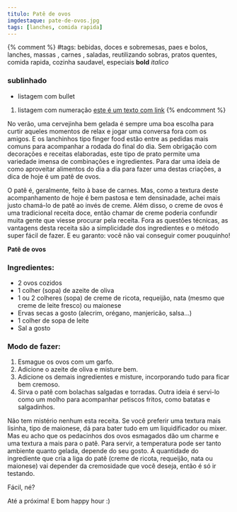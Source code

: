 ```yaml
---
titulo: Patê de ovos
imgdestaque: pate-de-ovos.jpg
tags: [lanches, comida rapida]
---
```

{% comment %}
#tags: bebidas, doces e sobremesas, paes e bolos, lanches, massas , carnes , saladas, reutilizando sobras, pratos quentes, comida rapida, cozinha saudavel, especiais
**bold**
*italico*
### sublinhado
* listagem com bullet
1. listagem com numeração
[este é um texto com link](https://www.enderecodolink.com)
{% endcomment %}

No verão, uma cervejinha bem gelada é sempre uma boa escolha para curtir aqueles momentos de relax e jogar uma conversa fora com os amigos. E os lanchinhos tipo finger food estão entre as pedidas mais comuns para acompanhar a rodada do final do dia. Sem obrigação com decorações e receitas elaboradas, este tipo de prato permite uma variedade imensa de combinações e ingredientes. Para dar uma ideia de como aproveitar alimentos do dia a dia para fazer uma destas criações, a dica de hoje é um patê de ovos.

O patê é, geralmente, feito à base de carnes. Mas, como a textura deste acompanhamento de hoje é bem pastosa e tem densinadade, achei mais justo chamá-lo de patê ao invés de creme. Além disso, o creme de ovos é uma tradicional receita doce, então chamar de creme poderia confundir muita gente que viesse procurar pela receita. Fora as questões técnicas, as vantagens desta receita são a simplicidade dos ingredientes e o método super fácil de fazer. E eu garanto: você não vai conseguir comer pouquinho!

**Patê de ovos**

### Ingredientes:

* 2 ovos cozidos 
* 1 colher (sopa) de azeite de oliva
* 1 ou 2 colheres (sopa) de creme de ricota, requeijão, nata (mesmo que creme de leite fresco) ou maionese
* Ervas secas a gosto (alecrim, orégano, manjericão, salsa...)
* 1 colher de sopa de leite 
* Sal a gosto

### Modo de fazer:

1. Esmague os ovos com um garfo. 
2. Adicione o azeite de oliva e misture bem.
3. Adicione os demais ingredientes e misture, incorporando tudo para ficar bem cremoso. 
4. Sirva o patê com bolachas salgadas e torradas. Outra ideia é servi-lo como um molho para acompanhar petiscos fritos, como batatas e salgadinhos. 

Não tem mistério nenhum esta receita. Se você preferir uma textura mais lisinha, tipo de maionese, dá para bater tudo em um liquidificador ou mixer. Mas eu acho que os pedacinhos dos ovos esmagados dão um charme e uma textura a mais para o patê. Para servir, a temperatura pode ser tanto ambiente quanto gelada, depende do seu gosto. A quantidade do ingrediente que cria a liga do patê (creme de ricota, requeijão, nata ou maionese) vai depender da cremosidade que você deseja, então é só ir testando. 

Fácil, né?

Até a próxima! E bom happy hour :)